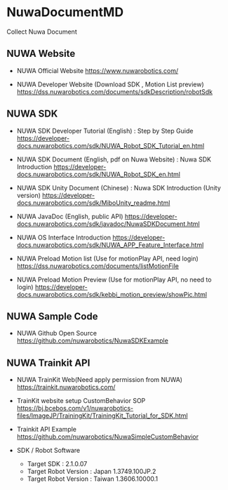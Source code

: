 # NuwaDocumentMD
Collect Nuwa Document

## NUWA Website

* NUWA Official Website
https://www.nuwarobotics.com/

* NUWA Developer Website (Download SDK , Motion List preview)
https://dss.nuwarobotics.com/documents/sdkDescription/robotSdk


## NUWA SDK 

* NUWA SDK Developer Tutorial (English) : Step by Step Guide
https://developer-docs.nuwarobotics.com/sdk/NUWA_Robot_SDK_Tutorial_en.html

* NUWA SDK Document (English, pdf on Nuwa Website) : Nuwa SDK Introduction
https://developer-docs.nuwarobotics.com/sdk/NUWA_Robot_SDK_en.html

* NUWA SDK Unity Document (Chinese) : Nuwa SDK Introduction (Unity version)
https://developer-docs.nuwarobotics.com/sdk/MiboUnity_readme.html

* NUWA JavaDoc (English, public API)
https://developer-docs.nuwarobotics.com/sdk/javadoc/NuwaSDKDocument.html

* NUWA OS Interface Introduction
https://developer-docs.nuwarobotics.com/sdk/NUWA_APP_Feature_Interface.html

* NUWA Preload Motion list (Use for motionPlay API, need login)
https://dss.nuwarobotics.com/documents/listMotionFile

* NUWA Preload Motion Preview (Use for motionPlay API, no need to login)
https://developer-docs.nuwarobotics.com/sdk/kebbi_motion_preview/showPic.html


## NUWA Sample Code

* NUWA Github Open Source
https://github.com/nuwarobotics/NuwaSDKExample


## NUWA Trainkit API

* NUWA TrainKit Web(Need apply permission from NUWA)
https://trainkit.nuwarobotics.com/

* TrainKit website setup CustomBehavior SOP
https://bj.bcebos.com/v1/nuwarobotics-files/ImageJP/TrainingKit/TrainingKit_Tutorial_for_SDK.html

* Trainkit API Example
https://github.com/nuwarobotics/NuwaSimpleCustomBehavior

* SDK / Robot Software
  - Target SDK : 2.1.0.07
  - Target Robot Version : Japan 1.3749.100JP.2
  - Target Robot Version : Taiwan 1.3606.10000.1


